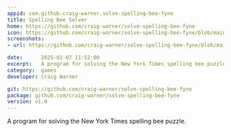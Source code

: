 ```yaml
---
appid: com.github.craig-warner.solve-spelling-bee-fyne
title: Spelling Bee Solver
home: https://github.com/craig-warner/solve-spelling-bee-fyne
icon: https://github.com/craig-warner/solve-spelling-bee-fyne/blob/main/assets/solve-spelling-bee-fyne.png?raw=true
screenshots:
- url: https://github.com/craig-warner/solve-spelling-bee-fyne/blob/main/assets/screen_shot1.png?raw=true

date:      2025-01-07 11:52:00
excerpt:   A program for solving the New York Times spelling bee puzzle
category:  games
developer: Craig Warner

git: https://github.com/craig-warner/solve-spelling-bee-fyne
package: github.com/craig-warner/solve-spelling-bee-fyne
version: v1.0
---
```


A program for solving the New York Times spelling bee puzzle.
